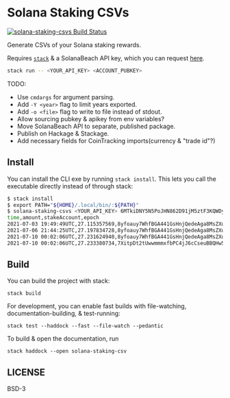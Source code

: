 # Solana Staking CSVs

[![solana-staking-csvs Build Status](https://github.com/prikhi/solana-staking-csvs/actions/workflows/main.yml/badge.svg)](https://github.com/prikhi/solana-staking-csvs/actions/workflows/main.yml)


Generate CSVs of your Solana staking rewards.

Requires [`stack`][get-stack] & a SolanaBeach API key, which you can request
[here][solanabeach-api].

```sh
stack run -- <YOUR_API_KEY> <ACCOUNT_PUBKEY>
```

TODO:

* Use `cmdargs` for argument parsing.
* Add `-Y <year>` flag to limit years exported.
* Add `-o <file>` flag to write to file instead of stdout.
* Allow sourcing pubkey & apikey from env variables?
* Move SolanaBeach API to separate, published package.
* Publish on Hackage & Stackage.
* Add necessary fields for CoinTracking imports(currency & "trade id"?)

[get-stack]: https://docs.haskellstack.org/en/stable/README/
[solanabeach-api]: https://github.com/solana-beach/api


## Install

You can install the CLI exe by running `stack install`. This lets you call the
executable directly instead of through stack:

```sh
$ stack install
$ export PATH="${HOME}/.local/bin/:${PATH}"
$ solana-staking-csvs <YOUR_API_KEY> 6MTkiDNY5N5PoJHN862D91jM5ztF3KQWDyBeobo2rSgK
time,amount,stakeAccount,epoch
2021-07-03 19:49:49UTC,27.115357569,8yfoauy7WhfBGA441GsHnjQedeAga8MsZXu8Pn16xMmY,197
2021-07-06 21:44:25UTC,27.197834728,8yfoauy7WhfBGA441GsHnjQedeAga8MsZXu8Pn16xMmY,198
2021-07-10 00:02:06UTC,27.231624940,8yfoauy7WhfBGA441GsHnjQedeAga8MsZXu8Pn16xMmY,199
2021-07-10 00:02:06UTC,27.233380734,7XitpDt2tUwwmmmxfbPC4jJ6cCseuBBQHw5p6kWqmqvn,199
```


## Build

You can build the project with stack:

```code
stack build
```

For development, you can enable fast builds with file-watching,
documentation-building, & test-running:

```code
stack test --haddock --fast --file-watch --pedantic
```

To build & open the documentation, run

```code
stack haddock --open solana-staking-csv
```


## LICENSE

BSD-3
